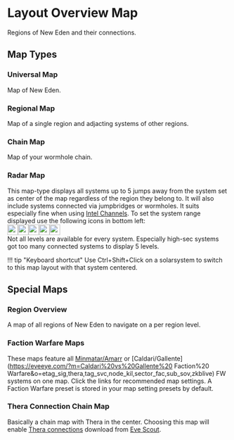 # Layout Overview Map
Regions of New Eden and their connections.
## Map Types
### Universal Map
Map of New Eden.

### Regional Map
Map of a single region and adjacting systems of other regions.

### Chain Map
Map of your wormhole chain.

### Radar Map
This map-type displays all systems up to 5 jumps away from the system set as center of the map regardless of the region they belong to. It will also include systems connected via jumpbridges or wormholes. It suits especially fine when using [Intel Channels](https://eveeye.readthedocs.io/en/latest/sharing/intel-channels/).
To set the system range displayed use the following icons in bottom left:<br>
<img src="https://raw.githubusercontent.com/Risingson/eedocs/master/docs/images/5.png" width="24" height="24" ><img src="https://raw.githubusercontent.com/Risingson/eedocs/master/docs/images/4.png" width="24" height="24" ><img src="https://raw.githubusercontent.com/Risingson/eedocs/master/docs/images/3.png" width="24" height="24" ><img src="https://raw.githubusercontent.com/Risingson/eedocs/master/docs/images/2.png" width="24" height="24" ><img src="https://raw.githubusercontent.com/Risingson/eedocs/master/docs/images/1.png" width="24" height="24" ><br> Not all levels are available for every system. Especially high-sec systems got too many connected systems to display 5 levels.

!!! tip "Keyboard shortcut"
    Use Ctrl+Shift+Click on a solarsystem to switch to this map layout with that system centered.
    
## Special Maps

### Region Overview
A map of all regions of New Eden to navigate on a per region level.

### Faction Warfare Maps
These maps feature all [Minmatar/Amarr](https://eveeye.com/?m=Minmatar%20vs%20Amarr%20Faction%20Warfare&o=etag_sig,thera,tag_svc,node_kil,sector_fac,sub_sov,zkblive) or [Caldari/Gallente](https://eveeye.com/?m=Caldari%20vs%20Gallente%20 Faction%20 Warfare&o=etag_sig,thera,tag_svc,node_kil,sector_fac,sub_sov,zkblive) FW systems on one map. Click the links for recommended map settings. A Faction Warfare preset is stored in your map setting presets by default.

### Thera Connection Chain Map
Basically a chain map with Thera in the center. Choosing this map will enable [Thera connections](https://eveeye.readthedocs.io/en/latest/map/misc/#Thera-Connections) download from [Eve Scout](https://www.eve-scout.com/).

<!--stackedit_data:
eyJoaXN0b3J5IjpbNDM1MDY3ODgxLC00NTMzMTU1OTksLTIwNz
k5ODkzOTUsLTEzNjAzOTI1NjEsLTg5MTI3MDM2MywxNTExMTgy
MjI1LC00NTAyMzYyODIsOTE4NTM0NDc0LDE0NTk0ODEzMjYsLT
EyNTQ4MjE3MjddfQ==
-->